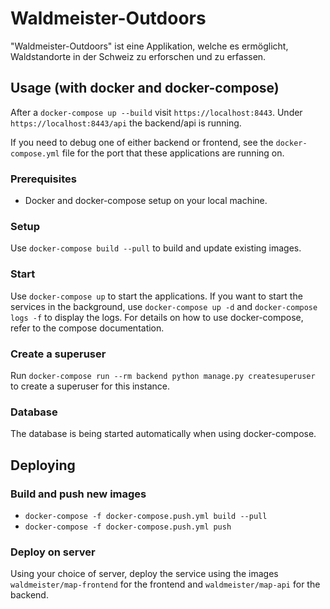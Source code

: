 # Waldmeister-Outdoors

"Waldmeister-Outdoors" ist eine Applikation, welche es ermöglicht, 
Waldstandorte in der Schweiz zu erforschen und zu erfassen.

## Usage (with docker and docker-compose)

After a `docker-compose up --build` visit `https://localhost:8443`.
Under `https://localhost:8443/api` the backend/api is running.

If you need to debug one of either backend or frontend, see
the `docker-compose.yml` file for the port that these applications
are running on.

### Prerequisites

* Docker and docker-compose setup on your local machine.


### Setup

Use `docker-compose build --pull` to build and update existing images. 

### Start

Use `docker-compose up` to start the applications. If you want to start
the services in the background, use `docker-compose up -d` and 
`docker-compose logs -f` to display the logs. For details on how to use 
docker-compose, refer to the compose documentation.

### Create a superuser

Run `docker-compose run --rm backend python manage.py createsuperuser`
to create a superuser for this instance.

### Database

The database is being started automatically when using docker-compose.

## Deploying

### Build and push new images

* `docker-compose -f docker-compose.push.yml build --pull`
* `docker-compose -f docker-compose.push.yml push`

### Deploy on server

Using your choice of server, deploy the service using
the images `waldmeister/map-frontend` for the frontend
and `waldmeister/map-api` for the backend.
